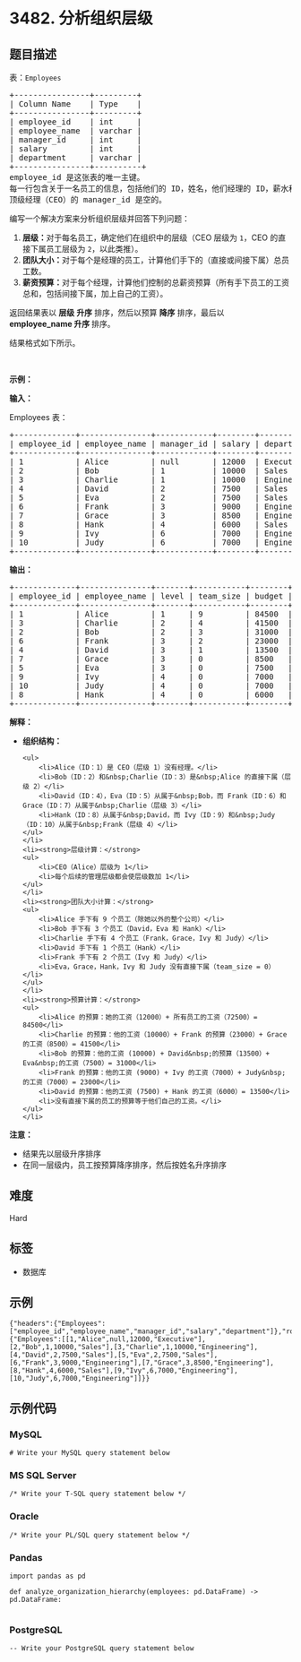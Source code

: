 # 3482. 分析组织层级

## 题目描述

<p>表：<code>Employees</code></p>

<pre>
+----------------+---------+
| Column Name    | Type    | 
+----------------+---------+
| employee_id    | int     |
| employee_name  | varchar |
| manager_id     | int     |
| salary         | int     |
| department     | varchar |
+----------------+----------+
employee_id 是这张表的唯一主键。
每一行包含关于一名员工的信息，包括他们的 ID，姓名，他们经理的 ID，薪水和部门。
顶级经理（CEO）的 manager_id 是空的。
</pre>

<p>编写一个解决方案来分析组织层级并回答下列问题：</p>

<ol>
	<li><strong>层级：</strong>对于每名员工，确定他们在组织中的层级（CEO 层级为&nbsp;<code>1</code>，CEO 的直接下属员工层级为&nbsp;<code>2</code>，以此类推）。</li>
	<li><strong>团队大小：</strong>对于每个是经理的员工，计算他们手下的（直接或间接下属）总员工数。</li>
	<li><strong>薪资预算：</strong>对于每个经理，计算他们控制的总薪资预算（所有手下员工的工资总和，包括间接下属，加上自己的工资）。</li>
</ol>

<p>返回结果表以 <strong>层级</strong>&nbsp;<strong>升序</strong>&nbsp;排序，然后以预算 <strong>降序</strong> 排序，最后以 <strong>employee_name&nbsp;升序 </strong>排序。</p>

<p>结果格式如下所示。</p>

<p>&nbsp;</p>

<p><strong class="example">示例：</strong></p>

<div class="example-block">
<p><strong>输入：</strong></p>

<p>Employees 表：</p>

<pre class="example-io">
+-------------+---------------+------------+--------+-------------+
| employee_id | employee_name | manager_id | salary | department  |
+-------------+---------------+------------+--------+-------------+
| 1           | Alice         | null       | 12000  | Executive   |
| 2           | Bob           | 1          | 10000  | Sales       |
| 3           | Charlie       | 1          | 10000  | Engineering |
| 4           | David         | 2          | 7500   | Sales       |
| 5           | Eva           | 2          | 7500   | Sales       |
| 6           | Frank         | 3          | 9000   | Engineering |
| 7           | Grace         | 3          | 8500   | Engineering |
| 8           | Hank          | 4          | 6000   | Sales       |
| 9           | Ivy           | 6          | 7000   | Engineering |
| 10          | Judy          | 6          | 7000   | Engineering |
+-------------+---------------+------------+--------+-------------+
</pre>

<p><strong>输出：</strong></p>

<pre class="example-io">
+-------------+---------------+-------+-----------+--------+
| employee_id | employee_name | level | team_size | budget |
+-------------+---------------+-------+-----------+--------+
| 1           | Alice         | 1     | 9         | 84500  |
| 3           | Charlie       | 2     | 4         | 41500  |
| 2           | Bob           | 2     | 3         | 31000  |
| 6           | Frank         | 3     | 2         | 23000  |
| 4           | David         | 3     | 1         | 13500  |
| 7           | Grace         | 3     | 0         | 8500   |
| 5           | Eva           | 3     | 0         | 7500   |
| 9           | Ivy           | 4     | 0         | 7000   |
| 10          | Judy          | 4     | 0         | 7000   |
| 8           | Hank          | 4     | 0         | 6000   |
+-------------+---------------+-------+-----------+--------+
</pre>

<p><strong>解释：</strong></p>

<ul>
	<li><strong>组织结构：</strong>

	<ul>
		<li>Alice（ID：1）是 CEO（层级 1）没有经理。</li>
		<li>Bob（ID：2）和&nbsp;Charlie（ID：3）是&nbsp;Alice 的直接下属（层级 2）</li>
		<li>David（ID：4），Eva（ID：5）从属于&nbsp;Bob，而 Frank（ID：6）和 Grace（ID：7）从属于&nbsp;Charlie（层级 3）</li>
		<li>Hank（ID：8）从属于&nbsp;David，而 Ivy（ID：9）和&nbsp;Judy（ID：10）从属于&nbsp;Frank（层级 4）</li>
	</ul>
	</li>
	<li><strong>层级计算：</strong>
	<ul>
		<li>CEO（Alice）层级为 1</li>
		<li>每个后续的管理层级都会使层级数加 1</li>
	</ul>
	</li>
	<li><strong>团队大小计算：</strong>
	<ul>
		<li>Alice 手下有 9 个员工（除她以外的整个公司）</li>
		<li>Bob 手下有 3 个员工（David，Eva 和 Hank）</li>
		<li>Charlie 手下有 4 个员工（Frank，Grace，Ivy 和 Judy）</li>
		<li>David 手下有 1 个员工（Hank）</li>
		<li>Frank 手下有 2 个员工（Ivy 和 Judy）</li>
		<li>Eva，Grace，Hank，Ivy 和 Judy 没有直接下属（team_size = 0）</li>
	</ul>
	</li>
	<li><strong>预算计算：</strong>
	<ul>
		<li>Alice 的预算：她的工资（12000）+ 所有员工的工资（72500）= 84500</li>
		<li>Charlie 的预算：他的工资（10000）+ Frank 的预算（23000）+ Grace 的工资（8500）= 41500</li>
		<li>Bob 的预算：他的工资 (10000) + David&nbsp;的预算（13500）+ Eva&nbsp;的工资（7500）= 31000</li>
		<li>Frank 的预算：他的工资 (9000) + Ivy 的工资（7000）+ Judy&nbsp;的工资（7000）= 23000</li>
		<li>David 的预算：他的工资 (7500) + Hank 的工资（6000）= 13500</li>
		<li>没有直接下属的员工的预算等于他们自己的工资。</li>
	</ul>
	</li>
</ul>

<p><strong>注意：</strong></p>

<ul>
	<li>结果先以层级升序排序</li>
	<li>在同一层级内，员工按预算降序排序，然后按姓名升序排序</li>
</ul>
</div>


## 难度

Hard

## 标签

- 数据库

## 示例

```
{"headers":{"Employees":["employee_id","employee_name","manager_id","salary","department"]},"rows":{"Employees":[[1,"Alice",null,12000,"Executive"],[2,"Bob",1,10000,"Sales"],[3,"Charlie",1,10000,"Engineering"],[4,"David",2,7500,"Sales"],[5,"Eva",2,7500,"Sales"],[6,"Frank",3,9000,"Engineering"],[7,"Grace",3,8500,"Engineering"],[8,"Hank",4,6000,"Sales"],[9,"Ivy",6,7000,"Engineering"],[10,"Judy",6,7000,"Engineering"]]}}
```

## 示例代码

### MySQL

```mysql
# Write your MySQL query statement below
```

### MS SQL Server

```mssql
/* Write your T-SQL query statement below */
```

### Oracle

```oraclesql
/* Write your PL/SQL query statement below */
```

### Pandas

```pythondata
import pandas as pd

def analyze_organization_hierarchy(employees: pd.DataFrame) -> pd.DataFrame:
    
```

### PostgreSQL

```postgresql
-- Write your PostgreSQL query statement below
```

